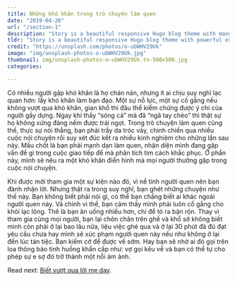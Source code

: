 ```yaml
---
title: Những khó khăn trong trò chuyện làm quen
date: "2019-04-26"
url: "/section-1"
description: "Story is a beautiful responsive Hugo blog theme with many extra features including presentations, math typesetting, and search."
tldr: "Story is a beautiful responsive Hugo blog theme with powerful extra features out-of-the-box. It's targeted to people who want to showcase their technical work online."
credit: "https://unsplash.com/photos/o-ubWHV29Uk"
image: "img/unsplash-photos-o-ubWHV29Uk.jpg"
thumbnail: img/unsplash-photos-o-ubWHV29Uk.tn-500x500.jpg
categories:

---
```


Có nhiều người gặp khó khăn là họ chán nản, nhưng ít ai chịu suy nghĩ lạc quan hơn: lấy khó khăn làm bạn đạo. Một sự nỗ lực, một sự cố gắng nếu không vượt qua khó khăn, gian khổ thì đâu thể kiểm chứng được ý chí của người gầy dựng. Ngay khi thấy “sóng cả” mà đã “ngã tay chèo” thì thật sự họ không xứng đáng nếm được trái ngọt. Trong trò chuyện làm quen cũng thế, thực sự nói thẳng, bạn phải trầy da tróc vảy, chinh chiến qua nhiều cuộc nói chuyện rồi suy xét đúc kết ra nhiều kinh nghiệm cho những lần sau này. Mấu chốt là bạn phải mạnh dạn làm quen, nhận diện mình đang gặp vấn đề gì trong cuộc giao tiếp để mà phân tích tìm cách khắc phục. Ở phần này, mình sẽ nêu ra một khó khăn điển hình mà mọi người thường gặp trong cuộc nói chuyện. 

Khi được mời tham gia một sự kiện nào đó, vì nể tình người quen nên bạn đành nhận lời. Nhưng thật ra trong suy nghĩ, bạn ghét những chuyện như thế này. Bạn không biết phải nói gì, có thể bạn chẳng biết ai khác ngoài người quen này. Và chính vì thế, bạn cảm thấy mình phải luôn cố gắng cho khỏi lạc lõng. Thế là bạn ăn uống nhiều hơn, chỉ để tỏ ra bận rộn. Thay vì tham gia cùng mọi người, bạn lại chôn chân trên ghế và khổ sở không biết mình còn phải ở lại bao lâu nữa, liệu việc ghé qua và ở lại 30 phút đã đủ đạt yêu cầu chưa hay mình sẽ xúc phạm người quen này nếu như không ở lại đến lúc tàn tiệc. Bạn kiếm cớ để được về sớm. Hay bạn sẽ nhờ ai đó gọi trên loa thông báo tình huống khẩn cấp như: vợ gọi kêu về và bạn có thể tự cho phép sự e sợ đó trở thành một nỗi ám ảnh.

Read next: [Biết vượt qua lời mẹ dạy](/section-2).
